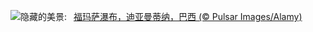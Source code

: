![](https://www.bing.com/th?id=OHR.FumacinhaBahia_ZH-CN9190616593_UHD.jpg&w=1000)隐藏的美景:&nbsp;&ensp;[福玛萨瀑布，迪亚曼蒂纳，巴西 (© Pulsar Images/Alamy)](https://www.bing.com/th?id=OHR.FumacinhaBahia_ZH-CN9190616593_UHD.jpg)
<br><br/>
